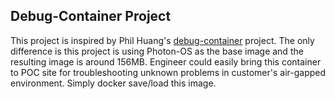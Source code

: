 ## Debug-Container Project
This project is inspired by Phil Huang's [debug-container](https://github.com/pichuang/debug-container) project. 
The only difference is this project is using Photon-OS as the base image and the resulting image is around 156MB. Engineer could easily bring this container to POC site for troubleshooting unknown problems in customer's air-gapped environment. Simply docker save/load this image. 

